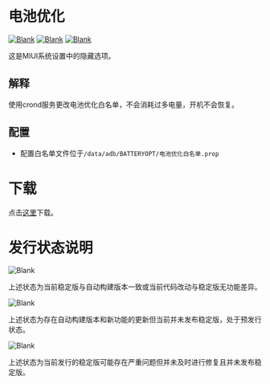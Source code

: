 # 电池优化
[![Blank](https://img.shields.io/badge/build-passing-brightgreen)](https://github.com/fankes/BATTERYOPT)
[![Blank](https://img.shields.io/badge/version-v1.0.4-green)](https://github.com/SomesakiKaede/BATTERYOPT/releases)
[![Blank](https://img.shields.io/github/downloads/SomesakiKaede/BATTERYOPT/total?label=Release)](https://github.com/SomesakiKaede/BATTERYOPT/releases)

这是MIUI系统设置中的隐藏选项。

## 解释

使用crond服务更改电池优化白名单，不会消耗过多电量，开机不会恢复。

## 配置

- 配置白名单文件位于`/data/adb/BATTERYOPT/电池优化白名单.prop`

# 下载

点击[这里](https://github.com/SomesakiKaede/BATTERYOPT/releases)下载。

# 发行状态说明

![Blank](https://img.shields.io/badge/build-passing-brightgreen)

上述状态为当前稳定版与自动构建版本一致或当前代码改动与稳定版无功能差异。

![Blank](https://img.shields.io/badge/build-pending-dbab09)

上述状态为存在自动构建版本和新功能的更新但当前并未发布稳定版，处于预发行状态。

![Blank](https://img.shields.io/badge/build-problem-red)

上述状态为当前发行的稳定版可能存在严重问题但并未及时进行修复且并未发布稳定版。

